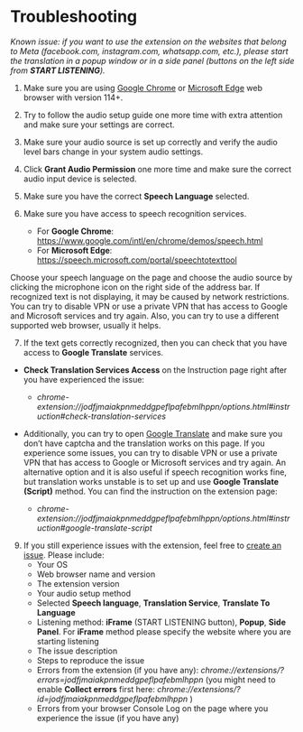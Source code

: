 # Troubleshooting

*Known issue: if you want to use the extension on the websites that belong to Meta (facebook.com, instagram.com, whatsapp.com, etc.), please start the translation in a popup window or in a side panel (buttons on the left side from **START LISTENING**).*

1. Make sure you are using [Google Chrome](https://www.google.com/chrome/) or [Microsoft Edge](https://www.microsoft.com/edge) web browser with version 114+.
2. Try to follow the audio setup guide one more time with extra attention and make sure your settings are correct.
3. Make sure your audio source is set up correctly and verify the audio level bars change in your system audio settings.
4. Click **Grant Audio Permission** one more time and make sure the correct audio input device is selected.
5. Make sure you have the correct **Speech Language** selected.
6. Make sure you have access to speech recognition services.
   
   - For **Google Chrome**: https://www.google.com/intl/en/chrome/demos/speech.html
   - For **Microsoft Edge**: https://speech.microsoft.com/portal/speechtotexttool

Choose your speech language on the page and choose the audio source by clicking the microphone icon on the right side of the address bar. If recognized text is not displaying, it may be caused by network restrictions. You can try to disable VPN or use a private VPN that has access to Google and Microsoft services and try again. Also, you can try to use a different supported web browser, usually it helps.

7. If the text gets correctly recognized, then you can check that you have access to **Google Translate** services.
  - **Check Translation Services Access** on the Instruction page right after you have experienced the issue:
  
    - *chrome-extension://jodfjmaiakpnmeddgpeflpafebmlhppn/options.html#instruction#check-translation-services*

  - Additionally, you can try to open [Google Translate](https://translate.google.com/) and make sure you don’t have captcha and the translation works on this page. If you experience some issues, you can try to disable VPN or use a private VPN that has access to Google or Microsoft services and try again. An alternative option and it is also useful if speech recognition works fine, but translation works unstable is to set up and use **Google Translate (Script)** method. You can find the instruction on the extension page:

    - *chrome-extension://jodfjmaiakpnmeddgpeflpafebmlhppn/options.html#instruction#google-translate-script*
 
9. If you still experience issues with the extension, feel free to [create an issue](https://github.com/speech-translator-ext/speech-translator-readme/issues). Please include:
   - Your OS
   - Web browser name and version
   - The extension version
   - Your audio setup method
   - Selected **Speech language**, **Translation Service**, **Translate To Language**
   - Listening method: **iFrame** (START LISTENING button), **Popup**, **Side Panel**. For **iFrame** method please specify the website where you are starting listening
   - The issue description
   - Steps to reproduce the issue
   - Errors from the extension (if you have any): *chrome://extensions/?errors=jodfjmaiakpnmeddgpeflpafebmlhppn* (you might need to enable **Collect errors** first here: *chrome://extensions/?id=jodfjmaiakpnmeddgpeflpafebmlhppn* )
   - Errors from your browser Console Log on the page where you experience the issue (if you have any)
